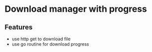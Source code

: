 # Download manager with progress

## Features
- use http get to download file
- use go routine for download progress